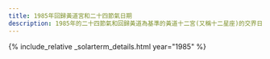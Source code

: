 ```yaml
---
title: 1985年回歸黃道宮和二十四節氣日期
description: 1985年的二十四節氣和回歸黃道為基準的黃道十二宮(又稱十二星座)的交界日期，常見於西洋占星術和星座運程
---
```

{% include_relative _solarterm_details.html year="1985" %}

